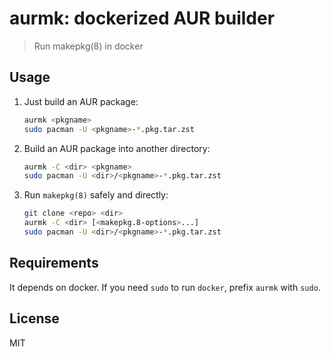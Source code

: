 # aurmk: dockerized AUR builder

> Run makepkg(8) in docker

## Usage

1. Just build an AUR package:

    ```bash
    aurmk <pkgname>
    sudo pacman -U <pkgname>-*.pkg.tar.zst
    ```

1. Build an AUR package into another directory:

    ```bash
    aurmk -C <dir> <pkgname>
    sudo pacman -U <dir>/<pkgname>-*.pkg.tar.zst
    ```

1. Run `makepkg(8)` safely and directly:

    ```bash
    git clone <repo> <dir>
    aurmk -C <dir> [<makepkg.8-options>...]
    sudo pacman -U <dir>/<pkgname>-*.pkg.tar.zst
    ```

## Requirements

It depends on docker. If you need `sudo` to run `docker`, prefix `aurmk` with `sudo`.

## License

MIT
